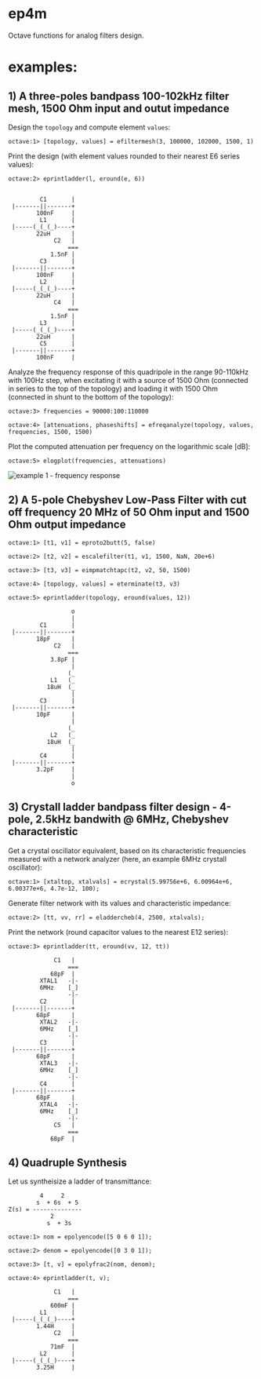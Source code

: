 # ep4m
Octave functions for analog filters design.

# examples:

## 1) A three-poles bandpass 100-102kHz filter mesh, 1500 Ohm input and outut impedance

Design the ```topology``` and compute element ```values```:

```octave:1> [topology, values] = efiltermesh(3, 100000, 102000, 1500, 1)```

Print the design (with element values rounded to their nearest E6 series values):

```octave:2> eprintladder(l, eround(e, 6))```
```

         C1       |
 |-------||-------+
        100nF     |
         L1       |
 |-----(_(_(_)----+
        22uH      |
             C2   |
                 ===
            1.5nF |
         C3       |
 |-------||-------+
        100nF     |
         L2       |
 |-----(_(_(_)----+
        22uH      |
             C4   |
                 ===
            1.5nF |
         L3       |
 |-----(_(_(_)----+
        22uH      |
         C5       |
 |-------||-------+
        100nF     |
```

Analyze the frequency response of this quadripole in the range 90-110kHz with 100Hz step, when excitating it with a source of 1500 Ohm (connected in series to the top of the topology) and loading it with 1500 Ohm (connected in shunt to the bottom of the topology):

```octave:3> frequencies = 90000:100:110000```

```octave:4> [attenuations, phaseshifts] = efreqanalyze(topology, values, frequencies, 1500, 1500)```

Plot the computed attenuation per frequency on the logarithmic scale [dB]:

```octave:5> elogplot(frequencies, attenuations)```

![example 1 - frequency response](ex1.jpg)

## 2) A 5-pole Chebyshev Low-Pass Filter with cut off frequency 20 MHz of 50 Ohm input and 1500 Ohm output impedance

```octave:1> [t1, v1] = eproto2butt(5, false)```

```octave:2> [t2, v2] = escalefilter(t1, v1, 1500, NaN, 20e+6)```

```octave:3> [t3, v3] = eimpmatchtapc(t2, v2, 50, 1500)```

```octave:4> [topology, values] = eterminate(t3, v3)```

```octave:5> eprintladder(topology, eround(values, 12))```

```
                  o
                  |
         C1       |
 |-------||-------+
        18pF      |
             C2   |
                 ===
            3.8pF |
                  |
                 (_
            L1   (_
           18uH  (_
                  |
         C3       |
 |-------||-------+
        10pF      |
                  |
                 (_
            L2   (_
           18uH  (_
                  |
         C4       |
 |-------||-------+
        3.2pF     |
                  |
                  o
```

## 3) Crystall ladder bandpass filter design - 4-pole, 2.5kHz bandwith @ 6MHz, Chebyshev characteristic

Get a crystal oscillator equivalent, based on its characteristic frequencies measured with a network analyzer (here, an example 6MHz crystall oscillator):

```octave:1> [xtaltop, xtalvals] = ecrystal(5.99756e+6, 6.00964e+6, 6.00377e+6, 4.7e-12, 100);```

Generate filter network with its values and characteristic impedance:

```octave:2> [tt, vv, rr] = eladdercheb(4, 2500, xtalvals);```

Print the network (round capacitor values to the nearest E12 series):

```octave:3> eprintladder(tt, eround(vv, 12, tt))```

```
             C1   |             
                 ===            
            68pF  |             
         XTAL1   -|-            
         6MHz    [_]            
                 -|-            
         C2       |             
 |-------||-------+             
        68pF      |             
         XTAL2   -|-            
         6MHz    [_]            
                 -|-            
         C3       |             
 |-------||-------+             
        68pF      |             
         XTAL3   -|-            
         6MHz    [_]            
                 -|-            
         C4       |             
 |-------||-------+             
        68pF      |             
         XTAL4   -|-            
         6MHz    [_]            
                 -|-            
             C5   |             
                 ===            
            68pF  |             
```

## 4) Quadruple Synthesis

Let us syntheisize a ladder of transmittance:

```
         4     2
        s  + 6s  + 5
Z(s) = --------------
            2
           s  + 3s
```

```octave:1> nom = epolyencode([5 0 6 0 1]);```

```octave:2> denom = epolyencode([0 3 0 1]);```

```octave:3> [t, v] = epolyfrac2(nom, denom);```

```octave:4> eprintladder(t, v);```

```
             C1   |             
                 ===            
            600mF |             
         L1       |             
 |-----(_(_(_)----+             
        1.44H     |             
             C2   |             
                 ===            
            71mF  |             
         L2       |             
 |-----(_(_(_)----+             
        3.25H     |             
```

